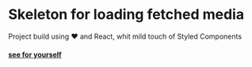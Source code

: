 # Skeleton for loading fetched media
  Project build using :heart: and React, whit mild touch of Styled Components
#### [see for yourself](https://paweljakubwojcik.github.io/react-skeleton-screens/)

